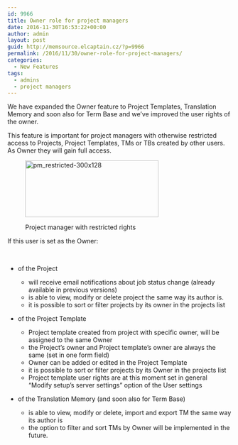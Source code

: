 ```yaml
---
id: 9966
title: Owner role for project managers
date: 2016-11-30T16:53:22+00:00
author: admin
layout: post
guid: http://memsource.elcaptain.cz/?p=9966
permalink: /2016/11/30/owner-role-for-project-managers/
categories:
  - New Features
tags:
  - admins
  - project managers
---
```

We have expanded the Owner feature to Project Templates, Translation Memory and soon also for Term Base and we&#8217;ve improved the user rights of the owner.

This feature is important for project managers with otherwise restricted access to Projects, Project Templates, TMs or TBs created by other users. As Owner they will gain full access.<figure id="attachment_9955" style="width: 300px" class="wp-caption alignnone">

[<img class="wp-image-9955 size-full" src="http://www.memsource.com/wp-content/uploads/2016/11/pm_restricted-300x128.png" alt="pm_restricted-300x128" width="300" height="128" data-id="9955" />](http://www.memsource.com/wp-content/uploads/2016/11/pm_restricted-300x128.png)<figcaption class="wp-caption-text">Project manager with restricted rights</figcaption></figure> 

If this user is set as the Owner:

&nbsp;

  * of the Project 
      * will receive email notifications about job status change (already available in previous versions)
      * is able to view, modify or delete project the same way its author is.
      * it is possible to sort or filter projects by its owner in the projects list

  * of the Project Template 
      * Project template created from project with specific owner, will be assigned to the same Owner
      * the Project&#8217;s owner and Project template&#8217;s owner are always the same (set in one form field)
      * Owner can be added or edited in the Project Template
      * it is possible to sort or filter projects by its Owner in the projects list
      * Project template user rights are at this moment set in general &#8220;Modify setup&#8217;s server settings&#8221; option of the User settings

  * of the Translation Memory (and soon also for Term Base) 
      * is able to view, modify or delete, import and export TM the same way its author is
      * the option to filter and sort TMs by Owner will be implemented in the future.

&nbsp;

&nbsp;